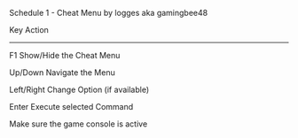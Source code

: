 Schedule 1 - Cheat Menu
by logges aka gamingbee48

Key           Action

------------  --------------------------------

F1            Show/Hide the Cheat Menu

Up/Down       Navigate the Menu

Left/Right    Change Option (if available)

Enter         Execute selected Command


Make sure the game console is active
